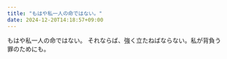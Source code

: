 ```yaml
---
title: "もはや私一人の命ではない。"
date: 2024-12-20T14:18:57+09:00
---
```

もはや私一人の命ではない。
それならば、強く立たねばならない。私が背負う罪のためにも。
